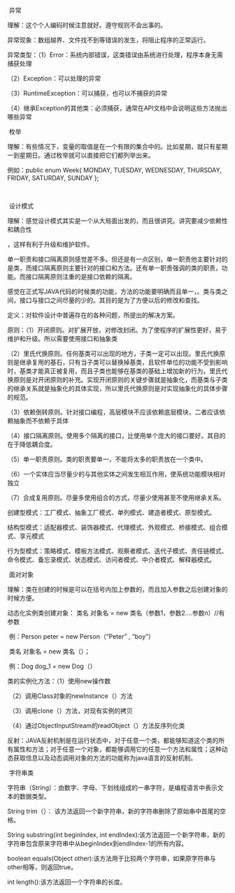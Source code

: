 ​                                                                   异常

理解：这个个人编码时候注意就好。遵守规则不会出事的。

异常现象：数组越界、文件找不到等错误的发生，将阻止程序的正常运行。

异常类型：（1）Error：系统内部错误，这类错误由系统进行处理，程序本身无需捕获处理

（2）Exception：可以处理的异常

（3）RuntimeException：可以捕获，也可以不捕获的异常

（4）继承Exception的其他类：必须捕获，通常在API文档中会说明这些方法抛出哪些异常

 

​                                                                      枚举

理解：有些情况下，变量的取值是在一个有限的集合中的。比如星期，就只有星期一到星期日。通过枚举就可以直接把它们都列举出来。

例如：public enum Week{ MONDAY, TUESDAY, WEDNESDAY, THURSDAY, FRIDAY, SATURDAY, SUNDAY };

​                     

​                                                               设计模式

理解：感觉设计模式其实是一个从大局面出发的，而且很讲究。讲究要减少依赖性和耦合性

，这样有利于升级和维护软件。

单一职责和接口隔离原则感觉差不多。但还是有一点区别，单一职责他主要针对的是类，而接口隔离原则主要针对的接口和方法。还有单一职责强调的类的职责，功能。而接口隔离原则注重的是接口依赖的隔离。

感觉在正式写JAVA代码的时候类的功能，方法的功能要明确而且单一，。类与类之间，接口与接口之间尽量的少的。其目的是为了方便以后的修改和查找。

定义：对软件设计中普遍存在的各种问题，所提出的解决方案。

原则：（1）开闭原则。对扩展开放，对修改封闭。为了使程序的扩展性更好，易于维护和升级。所以需要使用接口和抽象类

​     （2）里氏代换原则。任何基类可以出现的地方，子类一定可以出现。里氏代换原则是继承复用的基石，只有当子类可以替换掉基类，且软件单位的功能不受到影响时，基类才能真正被复用，而且子类也能够在基类的基础上增加新的行为。里氏代换原则是对开闭原则的补充。实现开闭原则的关键步骤就是抽象化，而基类与子类的继承关系就是抽象化的具体实现，所以里氏代换原则是对实现抽象化的具体步骤的规范。

​     （3）依赖倒转原则。针对接口编程，高层模块不应该依赖底层模块，二者应该依赖抽象而不依赖于具体

​     （4）接口隔离原则。使用多个隔离的接口，比使用单个庞大的接口要好。其目的在于降低耦合度。

​     （5）单一职责原则。类的职责要单一，不能将太多的职责放在一个类中。

​     （6）一个实体应当尽量少的与其他实体之间发生相互作用，使系统功能模块相对独立

​     （7）合成复用原则。尽量多使用组合的方式，尽量少使用甚至不使用继承关系。

创建型模式：工厂模式、抽象工厂模式、单列模式、建造者模式、原型模式。

结构型模式：适配器模式、装饰器模式、代理模式、外观模式、桥接模式、组合模式、享元模式

行为型模式：策略模式、模板方法模式、观察者模式、迭代子模式、责任链模式、命令模式、备忘录模式、状态模式、访问者模式、中介者模式、解释器模式。

 

​                                                                  面对对象

理解：类在创建的时候是可以在括号内加上参数的，而且加入参数之后创建对象的时候方便。

动态化实例类创建对象： 类名 对象名 = new 类名（参数1，参数2….参数n）//有参数

​                例：Person peter = new Person（”Peter” , “boy”）

​                        类名 对象名 = new 类名（）；

​                例：Dog dog_1 = new Dog（）

类的实例化方法：（1）使用new操作数

​               （2）调用Class对象的newInstance（）方法

​               （3）调用clone（）方法，对现有实例的拷贝

​               （4）通过ObjectInputStream的readObject（）方法反序列化类

反射：JAVA反射机制是在运行状态中，对于任意一个类，都能够知道这个类的所有属性和方法；对于任意一个对象，都能够调用它的任意一个方法和属性；这种动态获取信息以及动态调用对象的方法的功能称为java语言的反射机制。

 

​                                                                       字符串类

字符串（String）：由数字、字母、下划线组成的一串字符，是编程语言中表示文本的数据类型。

String trim（）： 该方法返回一个新字符串，新的字符串删除了原始串中首尾的空格。

String substring(int beginIndex, int endIndex):该方法返回一个新字符串，新的字符串包含原来字符串中从beginIndex到endIndex-1的所有内容。

boolean equals(Object other):该方法用于比较两个字符串，如果原字符串与other相等，则返回true。

int length():该方法返回一个字符串的长度。

 

 

 